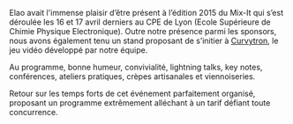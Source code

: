 Elao avait l'immense plaisir d’être présent à l’édition 2015 du Mix-It qui s’est déroulée les 16 et 17 avril derniers au CPE de Lyon (Ecole Supérieure de Chimie Physique Electronique). Outre notre présence parmi les sponsors, nous avons également tenu un stand proposant de s’initier à [Curvytron](http://www.curvytron.com/#/), le jeu vidéo développé par notre équipe.

Au programme, bonne humeur, convivialité, lightning talks, key notes, conférences, ateliers pratiques, crèpes artisanales et viennoiseries.

Retour sur les temps forts de cet événement parfaitement organisé, proposant un programme extrêmement alléchant à un tarif défiant toute concurrence.
